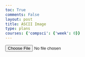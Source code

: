 ```yaml
---
toc: True
comments: False
layout: post
title: ASCII Image
type: plans
courses: {'compsci': {'week': 0}}
---
```


<html>
    <input type="file" id="imageInput" accept="image/*">
    <div id="ascii-container" style="font-family: monospace; white-space: pre;"></div>
    <script>
        document.getElementById('imageInput').addEventListener('change', handleImage);
        function handleImage(event) {
            const file = event.target.files[0];
            if (file) {
                const reader = new FileReader();
                reader.onload = function (e) {
                    const img = new Image();
                    img.src = e.target.result;
                    img.onload = function () {
                        const ascii = convertImageToASCII(img);
                        displayASCII(ascii);
                    };
                };
                reader.readAsDataURL(file);
            }
        }
        function convertImageToASCII(img) {
            const canvas = document.createElement('canvas');
            const ctx = canvas.getContext('2d');
            const width = 80; // Smaller width for more detail
            const aspectRatio = img.width / img.height;
            const height = Math.floor(width / aspectRatio * 0.5); // Adjusted for ASCII character aspect ratio
            canvas.width = width;
            canvas.height = height;
            ctx.drawImage(img, 0, 0, width, height);
            let ascii = '';
            for (let y = 0; y < height; y++) { // Adjust loop increment for y
                for (let x = 0; x < width; x++) {
                    const pixel = ctx.getImageData(x, y, 1, 1).data;
                    const brightness = (pixel[0] + pixel[1] + pixel[2]) / 3;
                    const asciiChar = getAsciiChar(brightness);
                    ascii += asciiChar;
                }
                ascii += '\n';
            }
            return ascii;
        }
        function getAsciiChar(brightness) {
            // Expanded set of ASCII characters for finer detail
            const asciiChars = "$@B%8&WM#*oahkbdpqwmZO0QLCJUYXzcvunxrjft/|()1{}[]?-_+~<>i!lI;:,\"^`'. ";
            const charIndex = Math.floor((brightness / 255) * (asciiChars.length - 1));
            return asciiChars.charAt(charIndex);
        }
        function displayASCII(ascii) {
            const asciiContainer = document.getElementById('ascii-container');
            asciiContainer.textContent = ascii;
        }
    </script>
</html>